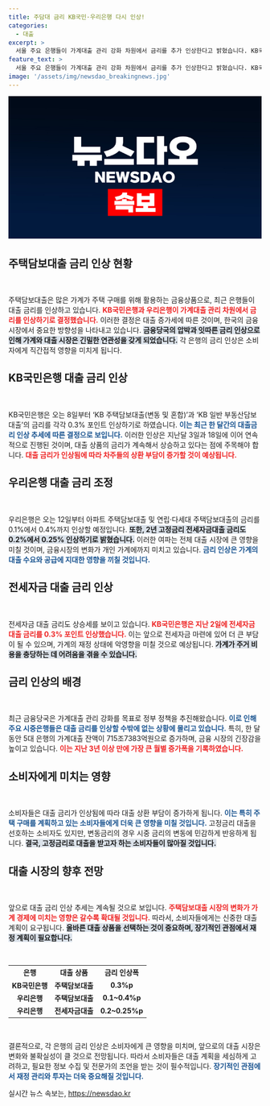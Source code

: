 ```yaml
---
title: 주담대 금리 KB국민·우리은행 다시 인상!
categories:
  - 대출
excerpt: >
  서울 주요 은행들이 가계대출 관리 강화 차원에서 금리를 추가 인상한다고 밝혔습니다. KB국민은행은 0.3%p, 우리은행은 최대 0.4%p 인상 예정! 금리가 오르기 전에 대출을 고려 중인 분들은 꼭 확인해보세요.
feature_text: >
  서울 주요 은행들이 가계대출 관리 강화 차원에서 금리를 추가 인상한다고 밝혔습니다. KB국민은행은 0.3%p, 우리은행은 최대 0.4%p 인상 예정! 금리가 오르기 전에 대출을 고려 중인 분들은 꼭 확인해보세요.
image: '/assets/img/newsdao_breakingnews.jpg'
---
```


<p><img src="/assets/img/newsdao_breakingnews.jpg" alt="flaretime 속보" /></p>

<h2 data-ke-size="size26">주택담보대출 금리 인상 현황</h2>

<p data-ke-size="size16">&nbsp;</p>

<p>주택담보대출은 많은 가계가 주택 구매를 위해 활용하는 금융상품으로, 최근 은행들이 대출 금리를 인상하고 있습니다. <b><span style="color: #ee2323;">KB국민은행과 우리은행이 가계대출 관리 차원에서 금리를 인상하기로 결정했습니다.</span></b> 이러한 결정은 대출 증가세에 따른 것이며, 한국의 금융시장에서 중요한 방향성을 나타내고 있습니다. <b><span style="background-color: #21538527;">금융당국의 압박과 잇따른 금리 인상으로 인해 가계와 대출 시장은 긴밀한 연관성을 갖게 되었습니다.</span></b> 각 은행의 금리 인상은 소비자에게 직간접적 영향을 미치게 됩니다.</p>

<h2 data-ke-size="size26">KB국민은행 대출 금리 인상</h2>

<p data-ke-size="size16">&nbsp;</p>

<p>KB국민은행은 오는 8일부터 ‘KB 주택담보대출(변동 및 혼합)’과 ‘KB 일반 부동산담보대출’의 금리를 각각 0.3% 포인트 인상하기로 하였습니다. <b><span style="color: #1a5490;">이는 최근 한 달간의 대출금리 인상 추세에 따른 결정으로 보입니다.</span></b> 이러한 인상은 지난달 3일과 18일에 이어 연속적으로 진행된 것이며, 대출 상품의 금리가 계속해서 상승하고 있다는 점에 주목해야 합니다. <b><span style="color: #ee2323;">대출 금리가 인상됨에 따라 차주들의 상환 부담이 증가할 것이 예상됩니다.</span></b> </p>

<h2 data-ke-size="size26">우리은행 대출 금리 조정</h2>

<p data-ke-size="size16">&nbsp;</p>

<p>우리은행은 오는 12일부터 아파트 주택담보대출 및 연립·다세대 주택담보대출의 금리를 0.1%에서 0.4%까지 인상할 예정입니다. <b><span style="background-color: #21538527;">또한, 2년 고정금리 전세자금대출 금리도 0.2%에서 0.25% 인상하기로 밝혔습니다.</span></b> 이러한 여파는 전체 대출 시장에 큰 영향을 미칠 것이며, 금융시장의 변화가 개인 가계에까지 미치고 있습니다. <b><span style="color: #1a5490;">금리 인상은 가계의 대출 수요와 공급에 지대한 영향을 끼칠 것입니다.</span></b></p>

<h2 data-ke-size="size26">전세자금 대출 금리 인상</h2>

<p data-ke-size="size16">&nbsp;</p>

<p>전세자금 대출 금리도 상승세를 보이고 있습니다. <b><span style="color: #ee2323;">KB국민은행은 지난 2일에 전세자금 대출 금리를 0.3% 포인트 인상했습니다.</span></b> 이는 앞으로 전세자금 마련에 있어 더 큰 부담이 될 수 있으며, 가계의 재정 상태에 악영향을 미칠 것으로 예상됩니다. <b><span style="background-color: #21538527;">가계가 주거 비용을 충당하는 데 어려움을 겪을 수 있습니다.</span></b> </p>

<h2 data-ke-size="size26">금리 인상의 배경</h2>

<p data-ke-size="size16">&nbsp;</p>

<p>최근 금융당국은 가계대출 관리 강화를 목표로 정부 정책을 추진해왔습니다. <b><span style="color: #1a5490;">이로 인해 주요 시중은행들은 대출 금리를 인상할 수밖에 없는 상황에 몰리고 있습니다.</span></b> 특히, 한 달 동안 5대 은행의 가계대출 잔액이 715조7383억원으로 증가하며, 금융 시장의 긴장감을 높이고 있습니다. <b><span style="color: #ee2323;">이는 지난 3년 이상 만에 가장 큰 월별 증가폭을 기록하였습니다.</span></b> </p>

<h2 data-ke-size="size26">소비자에게 미치는 영향</h2>

<p data-ke-size="size16">&nbsp;</p>

<p>소비자들은 대출 금리가 인상됨에 따라 대출 상환 부담이 증가하게 됩니다. <b><span style="color: #1a5490;">이는 특히 주택 구매를 계획하고 있는 소비자들에게 더욱 큰 영향을 미칠 것입니다.</span></b> 고정금리 대출을 선호하는 소비자도 있지만, 변동금리의 경우 시중 금리의 변동에 민감하게 반응하게 됩니다. <b><span style="background-color: #21538527;">결국, 고정금리로 대출을 받고자 하는 소비자들이 많아질 것입니다.</span></b></p>

<h2 data-ke-size="size26">대출 시장의 향후 전망</h2>

<p data-ke-size="size16">&nbsp;</p>

<p>앞으로 대출 금리 인상 추세는 계속될 것으로 보입니다. <b><span style="color: #ee2323;">주택담보대출 시장의 변화가 가계 경제에 미치는 영향은 갈수록 확대될 것입니다.</span></b> 따라서, 소비자들에게는 신중한 대출 계획이 요구됩니다. <b><span style="background-color: #21538527;">올바른 대출 상품을 선택하는 것이 중요하며, 장기적인 관점에서 재정 계획이 필요합니다.</span></b> </p>

<p data-ke-size="size16">&nbsp;</p>

<table style="width: 100%; border-collapse: collapse;">
<tr>
    <th style="text-align: center;">은행</th>
    <th style="text-align: center;">대출 상품</th>
    <th style="text-align: center;">금리 인상폭</th>
</tr>
<tr>
    <td style="text-align: center; height: 17px;"><b>KB국민은행</b></td>
    <td style="text-align: center; height: 17px;"><b>주택담보대출</b></td>
    <td style="text-align: center; height: 17px;"><b>0.3%p</b></td>
</tr>
<tr>
    <td style="text-align: center; height: 17px;"><b>우리은행</b></td>
    <td style="text-align: center; height: 17px;"><b>주택담보대출</b></td>
    <td style="text-align: center; height: 17px;"><b>0.1~0.4%p</b></td>
</tr>
<tr>
    <td style="text-align: center; height: 17px;"><b>우리은행</b></td>
    <td style="text-align: center; height: 17px;"><b>전세자금대출</b></td>
    <td style="text-align: center; height: 17px;"><b>0.2~0.25%p</b></td>
</tr>
</table>

<p data-ke-size="size16">&nbsp;</p>

<p>결론적으로, 각 은행의 금리 인상은 소비자에게 큰 영향을 미치며, 앞으로의 대출 시장은 변화와 불확실성이 클 것으로 전망됩니다. 따라서 소비자들은 대출 계획을 세심하게 고려하고, 필요한 정보 수집 및 전문가의 조언을 받는 것이 필수적입니다. <b><span style="color: #1a5490;">장기적인 관점에서 재정 관리와 투자는 더욱 중요해질 것입니다.</span></b></p>
실시간 뉴스 속보는, <a href="https://newsdao.kr" rel="dofollow">https://newsdao.kr</a>


